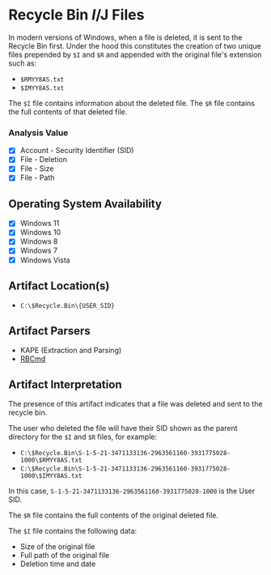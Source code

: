 # Recycle Bin $I/$J Files
In modern versions of Windows, when a file is deleted, it is sent to the Recycle Bin first. Under the hood this constitutes the creation of two unique files prepended by `$I` and `$R` and appended with the original file's extension such as:

 - `$RMYY8AS.txt`
 - `$IMYY8AS.txt`

The `$I` file contains information about the deleted file. The `$R` file contains the full contents of that deleted file.

### Analysis Value
 - [x] Account - Security Identifier (SID)
 - [x] File - Deletion
 - [x] File - Size
 - [x] File - Path

## Operating System Availability
 - [x] Windows 11
 - [x] Windows 10
 - [x] Windows 8
 - [x] Windows 7
 - [x] Windows Vista

## Artifact Location(s)
 - `C:\$Recycle.Bin\{USER_SID}`

## Artifact Parsers
 - KAPE (Extraction and Parsing)
 - [RBCmd](https://github.com/EricZimmerman/RBCmd)

## Artifact Interpretation
The presence of this artifact indicates that a file was deleted and sent to the recycle bin.

The user who deleted the file will have their SID shown as the parent directory for the `$I` and `$R` files, for example:

 - `C:\$Recycle.Bin\S-1-5-21-3471133136-2963561160-3931775028-1000\$RMYY8AS.txt`
 - `C:\$Recycle.Bin\S-1-5-21-3471133136-2963561160-3931775028-1000\$IMYY8AS.txt`

In this case, `S-1-5-21-3471133136-2963561160-3931775028-1000` is the User SID. 

The `$R` file contains the full contents of the original deleted file. 

The `$I` file contains the following data:

 - Size of the original file
 - Full path of the original file
 - Deletion time and date

